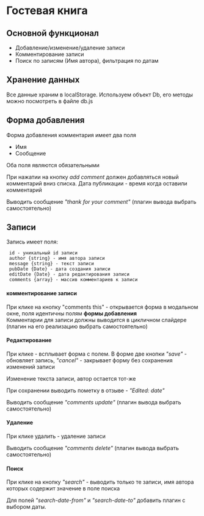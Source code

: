 
# Гостевая книга 
## Основной функционал  
- Добавление/изменение/удаление записи  
- Комментирование записи  
- Поиск по записям (Имя автора), фильтрация по датам  
  
## Хранение данных  
Все данные храним в localStorage. Используем объект Db, его методы можно посмотреть в файле db.js  
  
## Форма добавления   
 Форма добавления комментария имеет два поля  
 - Имя  
 - Сообщение  
   
 Оба поля являются обязательными  
   
 При нажатии на кнопку *add comment* должен добавляться новый комментарий вниз списка. Дата публикации - время когда оставили комментарий  
   
 Выводить сообщение *"thank for your comment"* (плагин вывода  выбрать самостоятельно)  
   
## Записи  
Запись имеет поля:  
  
	 id - уникальный id записи 
	 author {string} - имя автора записи
	 message {string} - текст записи 
	 pubDate {Date} - дата создания записи
	 editDate {Date} - дата редактирования записи 
	 comments {array} - массив комментариев к записи  

#### комментирование записи   
 При клике на кнопку "comments this" - открывается форма в модальном окне, поля идентичны полям **формы добавления**  
  Комментарии для записи должны выводится в цикличном слайдере (плагин на его реализацию выбрать самостоятельно)     
  
 #### Редактирование  
  При клике - всплывает форма с полем. В форме две кнопки *"save"* - обновляет запись, *"cancel"* - закрывает форму без сохранения изменений записи  
    
 Изменение текста записи, автор остается тот-же  
   
 При сохранении выводить пометку в отзыве - *"Edited: date"*
    
    
 Выводить сообщение *"comments update"* (плагин вывода  выбрать самостоятельно)  
   
 #### Удаление   
 При клике удалить - удаление записи  
   
 Выводить сообщение *"comments delete"* (плагин вывода  выбрать самостоятельно)  
    
 #### Поиск  
При клике на кнопку *"search"* - выводить только те записи, имя автора которых содержит значение в поле поиска  
  
Для полей *"search-date-from"* и *"search-date-to"* добавить плагин с выбором даты.
